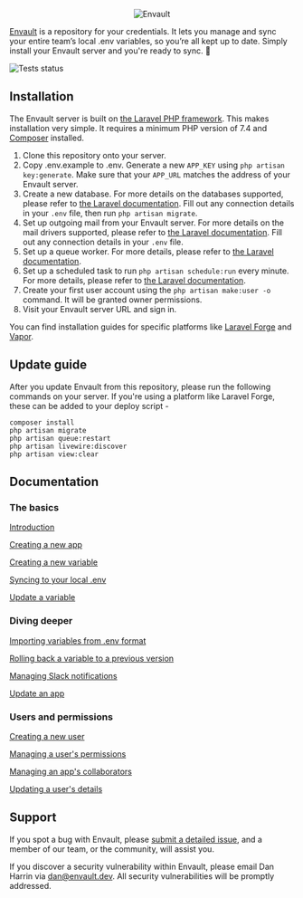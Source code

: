 <p align="center">
    <img src="https://github.com/envault/envault/blob/master/public/images/logo-black.png?raw=true" alt="Envault" />
</p>

[Envault](https://envault.dev) is a repository for your credentials. It lets you manage and sync your entire team’s local .env variables, so you’re all kept up to date. Simply install your Envault server and you're ready to sync. 🚀

![Tests status](https://github.com/envault/envault/workflows/tests/badge.svg)

## Installation

The Envault server is built on [the Laravel PHP framework](https://laravel.com). This makes installation very simple. It requires a minimum PHP version of 7.4 and [Composer](https://getcomposer.org) installed.

1) Clone this repository onto your server.
2) Copy .env.example to .env. Generate a new `APP_KEY` using `php artisan key:generate`. Make sure that your `APP_URL` matches the address of your Envault server.
3) Create a new database. For more details on the databases supported, please refer to [the Laravel documentation](https://laravel.com/docs/7.x/database#introduction). Fill out any connection details in your `.env` file, then run `php artisan migrate`.
4) Set up outgoing mail from your Envault server. For more details on the mail drivers supported, please refer to [the Laravel documentation](https://laravel.com/docs/7.x/mail#introduction). Fill out any connection details in your `.env` file.
5) Set up a queue worker. For more details, please refer to [the Laravel documentation](https://laravel.com/docs/7.x/queues#introduction).
6) Set up a scheduled task to run `php artisan schedule:run` every minute. For more details, please refer to [the Laravel documentation](https://laravel.com/docs/7.x/scheduling#introduction).
7) Create your first user account using the `php artisan make:user -o` command. It will be granted owner permissions.
8) Visit your Envault server URL and sign in.

You can find installation guides for specific platforms like [Laravel Forge](https://vimeo.com/414958726) and [Vapor](https://github.com/envault/envault/blob/master/docs/installation/vapor.md).

## Update guide

After you update Envault from this repository, please run the following commands on your server. If you're using a platform like Laravel Forge, these can be added to your deploy script -

```
composer install
php artisan migrate
php artisan queue:restart
php artisan livewire:discover
php artisan view:clear
```

## Documentation

### The basics

[Introduction](https://vimeo.com/414894566)

[Creating a new app](https://github.com/envault/envault/blob/master/docs/usage/apps/create.md)

[Creating a new variable](https://github.com/envault/envault/blob/master/docs/usage/variables/create.md)

[Syncing to your local .env](https://github.com/envault/envault/blob/master/docs/usage/apps/sync.md)

[Update a variable](https://github.com/envault/envault/blob/master/docs/usage/variables/update.md)

### Diving deeper

[Importing variables from .env format](https://github.com/envault/envault/blob/master/docs/usage/variables/import.md)

[Rolling back a variable to a previous version](https://github.com/envault/envault/blob/master/docs/usage/variables/roll-back.md)

[Managing Slack notifications](https://github.com/envault/envault/blob/master/docs/usage/apps/notifications.md)

[Update an app](https://github.com/envault/envault/blob/master/docs/usage/apps/update.md)

### Users and permissions

[Creating a new user](https://github.com/envault/envault/blob/master/docs/usage/users/create.md)

[Managing a user's permissions](https://github.com/envault/envault/blob/master/docs/usage/users/permissions.md)

[Managing an app's collaborators](https://github.com/envault/envault/blob/master/docs/usage/apps/collaborators.md)

[Updating a user's details](https://github.com/envault/envault/blob/master/docs/usage/users/update.md)

## Support

If you spot a bug with Envault, please [submit a detailed issue](https://github.com/envault/envault/issues), and a member of our team, or the community, will assist you.

If you discover a security vulnerability within Envault, please email Dan Harrin via [dan@envault.dev](mailto:dan@envault.dev). All security vulnerabilities will be promptly addressed.
